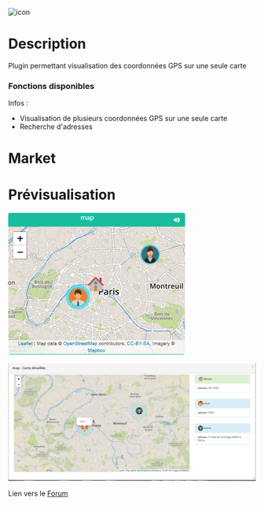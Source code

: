 ![icon](../images/Multiloc_icon.png)

# Description

Plugin permettant visualisation des coordonnées GPS sur une seule carte

### Fonctions disponibles
Infos :
* Visualisation de plusieurs coordonnées GPS sur une seule carte
* Recherche d'adresses

# Market


# Prévisualisation

![screenshot1](../images/screenshot1.png)

![screenshot2](../images/screenshot2.png)

Lien vers le [Forum](https://www.nextdom.org/community/plugin-multiloc)
